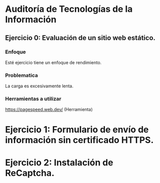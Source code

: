 # Auditoría de Tecnologías de la Información

## Ejercicio 0: Evaluación de un sitio web estático.

### Enfoque

Esté ejercicio tiene un enfoque de rendimiento.

### Problematica

La carga es excesivamente lenta.

### Herramientas a utilizar

https://pagespeed.web.dev/ (Herramienta)

# Ejercicio 1: Formulario de envío de información sin certificado HTTPS.

# Ejercicio 2: Instalación de ReCaptcha.
